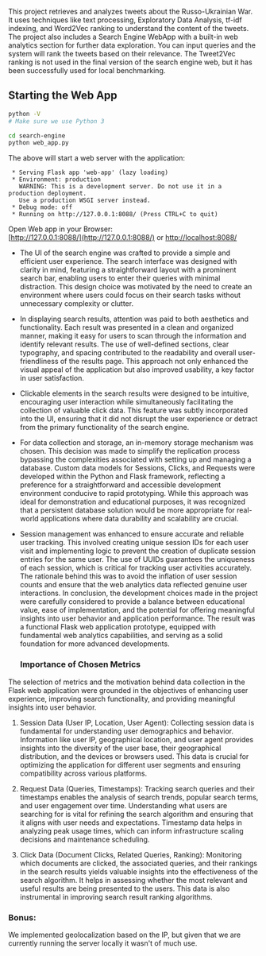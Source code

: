 This project retrieves and analyzes tweets about the Russo-Ukrainian War. It uses techniques like text processing, Exploratory Data Analysis, tf-idf indexing, and Word2Vec ranking to understand the content of the tweets. The project also includes a Search Engine WebApp with a built-in web analytics section for further data exploration. You can input queries and the system will rank the tweets based on their relevance. The Tweet2Vec ranking is not used in the final version of the search engine web, but it has been successfully used for local benchmarking.

## Starting the Web App

```bash
python -V
# Make sure we use Python 3

cd search-engine
python web_app.py
```
The above will start a web server with the application:
```
 * Serving Flask app 'web-app' (lazy loading)
 * Environment: production
   WARNING: This is a development server. Do not use it in a production deployment.
   Use a production WSGI server instead.
 * Debug mode: off
 * Running on http://127.0.0.1:8088/ (Press CTRL+C to quit)
```

Open Web app in your Browser:  
[http://127.0.0.1:8088/](http://127.0.0.1:8088/) or [http://localhost:8088/](http://localhost:8088/)

- The UI of the search engine was crafted to provide a simple and efficient user experience. The search interface was designed with clarity in mind, featuring a straightforward layout with a prominent search bar, enabling users to enter their queries with minimal distraction. This design choice was motivated by the need to create an environment where users could focus on their search tasks without unnecessary complexity or clutter.

- In displaying search results, attention was paid to both aesthetics and functionality. Each result was presented in a clean and organized manner, making it easy for users to scan through the information and identify relevant results. The use of well-defined sections, clear typography, and spacing contributed to the readability and overall user-friendliness of the results page. This approach not only enhanced the visual appeal of the application but also improved usability, a key factor in user satisfaction.

- Clickable elements in the search results were designed to be intuitive, encouraging user interaction while simultaneously facilitating the collection of valuable click data. This feature was subtly incorporated into the UI, ensuring that it did not disrupt the user experience or detract from the primary functionality of the search engine.

- For data collection and storage, an in-memory storage mechanism was chosen. This decision was made to simplify the replication process bypassing the complexities associated with setting up and managing a database. Custom data models for Sessions, Clicks, and Requests were developed within the Python and Flask framework, reflecting a preference for a straightforward and accessible development environment conducive to rapid prototyping. While this approach was ideal for demonstration and educational purposes, it was recognized that a persistent database solution would be more appropriate for real-world applications where data durability and scalability are crucial.

- Session management was enhanced to ensure accurate and reliable user tracking. This involved creating unique session IDs for each user visit and implementing logic to prevent the creation of duplicate session entries for the same user. The use of UUIDs guarantees the uniqueness of each session, which is critical for tracking user activities accurately. The rationale behind this was to avoid the inflation of user session counts and ensure that the web analytics data reflected genuine user interactions. In conclusion, the development choices made in the project were carefully considered to provide a balance between educational value, ease of implementation, and the potential for offering meaningful insights into user behavior and application performance. The result was a functional Flask web application prototype, equipped with fundamental web analytics capabilities, and serving as a solid foundation for more advanced developments.


  ### Importance of Chosen Metrics

The selection of metrics and the motivation behind data collection in the Flask web application were grounded in the objectives of enhancing user experience, improving search functionality, and providing meaningful insights into user behavior.


1. Session Data (User IP, Location, User Agent): Collecting session data is fundamental for understanding user demographics and behavior. Information like user IP, geographical location, and user agent provides insights into the diversity of the user base, their geographical distribution, and the devices or browsers used. This data is crucial for optimizing the application for different user segments and ensuring compatibility across various platforms.

2. Request Data (Queries, Timestamps): Tracking search queries and their timestamps enables the analysis of search trends, popular search terms, and user engagement over time. Understanding what users are searching for is vital for refining the search algorithm and ensuring that it aligns with user needs and expectations. Timestamp data helps in analyzing peak usage times, which can inform infrastructure scaling decisions and maintenance scheduling.

3. Click Data (Document Clicks, Related Queries, Ranking): Monitoring which documents are clicked, the associated queries, and their rankings in the search results yields valuable insights into the effectiveness of the search algorithm. It helps in assessing whether the most relevant and useful results are being presented to the users. This data is also instrumental in improving search result ranking algorithms.


 ### Bonus:

We implemented geolocalization based on the IP, but given that we are currently running the server locally it wasn't of much use.
